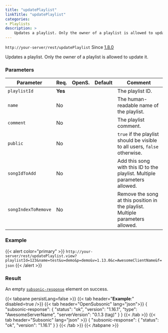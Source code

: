 ```yaml
---
title: "updatePlaylist"
linkTitle: "updatePlaylist"
categories:
- Playlists
description: >
    Updates a playlist. Only the owner of a playlist is allowed to update it.
---
```


`http://your-server/rest/updatePlaylist` Since [1.8.0](../../subsonic-versions)

Updates a playlist. Only the owner of a playlist is allowed to update it.

### Parameters

| Parameter | Req. | OpenS. | Default | Comment |
| --- | --- | --- | --- | --- |
| `playlistId` | **Yes** |  |    | The playlist ID. |
| `name` | No  |  |    | The human-readable name of the playlist. |
| `comment` | No  | |     | The playlist comment. |
| `public` | No  |  |    | `true` if the playlist should be visible to all users, `false` otherwise. |
| `songIdToAdd` | No  |  |    | Add this song with this ID to the playlist. Multiple parameters allowed. |
| `songIndexToRemove` | No  | |     | Remove the song at this position in the playlist. Multiple parameters allowed. |

### Example

{{< alert color="primary" >}} `http://your-server/rest/updatePlaylist.view?playlistId=123&name=test&u=demo&p=demo&v=1.13.0&c=AwesomeClientName&f=json` {{< /alert >}}

### Result

An empty [`subsonic-response`](../../responses/subsonic-response) element on success.

{{< tabpane persistLang=false >}}
{{< tab header="**Example**:" disabled=true />}}
{{< tab header="OpenSubsonic" lang="json">}}
{
  "subsonic-response": {
    "status": "ok",
    "version": "1.16.1",
    "type": "AwesomeServerName",
    "serverVersion": "0.1.3 (tag)"
  }
}
{{< /tab >}}
{{< tab header="Subsonic" lang="json" >}}
{
  "subsonic-response": {
    "status": "ok",
    "version": "1.16.1"
  }
}
{{< /tab >}}
{{< /tabpane >}}
